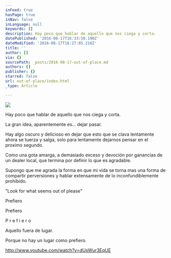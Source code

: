 ```yaml
---
inFeed: true
hasPage: true
inNav: false
inLanguage: null
keywords: []
description: Hay poco que hablar de aquello que nos ciega y corta.
datePublished: '2016-08-17T16:33:50.190Z'
dateModified: '2016-08-17T16:27:05.216Z'
title: ''
author: []
via: {}
sourcePath: _posts/2016-08-17-out-of-place.md
authors: []
publisher: {}
starred: false
url: out-of-place/index.html
_type: Article

---
```

![](https://the-grid-user-content.s3-us-west-2.amazonaws.com/f2fb4d11-4896-4806-917d-acc40bff9519.jpg)

Hay poco que hablar de aquello que nos ciega y corta.

La gran idea, aparentemente es... dejar pasar.

Hay algo oscuro y delicioso en dejar que esto que se clava lentamente ahora se tuerza y salga, solo para lentamente dejarnos pensar en el proximo segundo.

Como una gota amarga, a demasiado exceso y devoción por ganancias de un dealer local, que termina por definir lo que es agradable.

Supongo que me agrada la forma en que mi vida se torna mas una forma de compartir perversiones y hablar extensamente de lo inconfundiblemente prohibido.

"Look for what seems out of please"

Prefiero

Prefiero

P r e f i e r o

Aquello fuera de lugar.

Porque no hay un lugar como prefiero.

http://www.youtube.com/watch?v=dUsWur3EqUE
